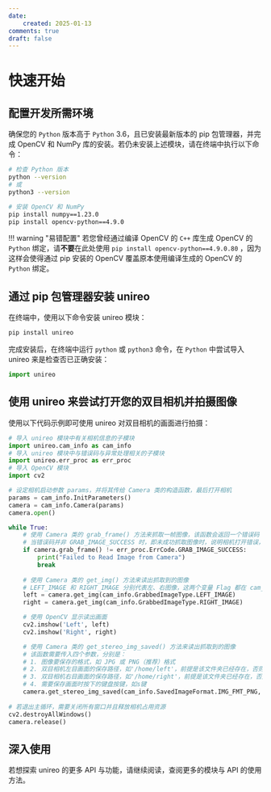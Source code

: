```yaml
---
date:
    created: 2025-01-13
comments: true
draft: false
---
```


# 快速开始

## 配置开发所需环境
确保您的 `Python` 版本高于 `Python` 3.6，且已安装最新版本的 pip 包管理器，并完成 OpenCV 和 NumPy 库的安装。若仍未安装上述模块，请在终端中执行以下命令：

``` bash
# 检查 Python 版本
python --version
# 或
python3 --version

# 安装 OpenCV 和 NumPy
pip install numpy==1.23.0
pip install opencv-python==4.9.0
```

!!! warning "易错配置"
    若您曾经通过编译 OpenCV 的 `C++` 库生成 OpenCV 的 `Python` 绑定，请**不要**在此处使用 `pip install opencv-python==4.9.0.80` ，因为这样会使得通过 pip 安装的 OpenCV 覆盖原本使用编译生成的 OpenCV 的 `Python` 绑定。

## 通过 pip 包管理器安装 unireo
在终端中，使用以下命令安装 unireo 模块：

``` bash
pip install unireo
```

完成安装后，在终端中运行 `python` 或 `python3` 命令，在 `Python` 中尝试导入 unireo 来是检查否已正确安装：

``` Python
import unireo
```

## 使用 unireo 来尝试打开您的双目相机并拍摄图像
使用以下代码示例即可使用 unireo 对双目相机的画面进行拍摄：

``` Python
# 导入 unireo 模块中有关相机信息的子模块
import unireo.cam_info as cam_info
# 导入 unireo 模块中与错误码与异常处理相关的子模块
import unireo.err_proc as err_proc
# 导入 OpenCV 模块
import cv2

# 设定相机启动参数 params，并将其传给 Camera 类的构造函数，最后打开相机
params = cam_info.InitParameters()
camera = cam_info.Camera(params)
camera.open()

while True:
    # 使用 Camera 类的 grab_frame() 方法来抓取一帧图像，该函数会返回一个错误码
    # 当错误码并非 GRAB_IMAGE_SUCCESS 时，即未成功抓取图像时，说明相机打开错误，即退出循环
    if camera.grab_frame() != err_proc.ErrCode.GRAB_IMAGE_SUCCESS:
        print("Failed to Read Image from Camera")
        break
    
    # 使用 Camera 类的 get_img() 方法来读出抓取到的图像
    # LEFT_IMAGE 和 RIGHT_IMAGE 分别代表左、右图像，这两个变量 Flag 都在 cam_info 的 GrabbedImageType 类中定义
    left = camera.get_img(cam_info.GrabbedImageType.LEFT_IMAGE)
    right = camera.get_img(cam_info.GrabbedImageType.RIGHT_IMAGE)

    # 使用 OpenCV 显示读出画面
    cv2.imshow('Left', left)
    cv2.imshow('Right', right)

    # 使用 Camera 类的 get_stereo_img_saved() 方法来读出抓取到的图像
    # 该函数需要传入四个参数，分别是：
    # 1. 图像要保存的格式，如 JPG 或 PNG（推荐）格式
    # 2. 双目相机左目画面的保存路径，如'/home/left'，前提是该文件夹已经存在，否则无法保存
    # 3. 双目相机右目画面的保存路径，如'/home/right'，前提是该文件夹已经存在，否则无法保存
    # 4. 需要保存画面时按下的键盘按键，如s键
    camera.get_stereo_img_saved(cam_info.SavedImageFormat.IMG_FMT_PNG, '/home/left', '/home/right', 's')
    
# 若退出主循环，需要关闭所有窗口并且释放相机占用资源
cv2.destroyAllWindows()
camera.release()
```

## 深入使用
若想探索 unireo 的更多 API 与功能，请继续阅读，查阅更多的模块与 API 的使用方法。
